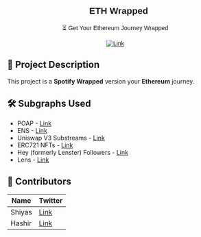 <div align="center" style="font-family:'Montserrat', sans-serif;">

## <img src ="https://cryptologos.cc/logos/ethereum-eth-logo.svg?v=029" width="10"> ETH Wrapped 
<p>⏳ Get Your Ethereum Journey Wrapped  <p>

[![Link](https://img.shields.io/badge/Farcaster-Link-yellow)](https://github.com/shiyasmohd/ethwrapped-frames) <br/>
</div>

## 📝 Project Description 

This project is a **Spotify Wrapped** version your **Ethereum** journey. 

## 🛠️ Subgraphs Used

- POAP - [Link](https://thegraph.com/hosted-service/subgraph/poap-xyz/poap-xdai)
- ENS - [Link](https://thegraph.com/hosted-service/subgraph/ensdomains/ens)
- Uniswap V3 Substreams - [Link](https://thegraph.com/explorer/subgraphs/HUZDsRpEVP2AvzDCyzDHtdc64dyDxx8FQjzsmqSg4H3B?view=Overview&chain=arbitrum-one)
- ERC721 NFTs - [Link](https://thegraph.com/explorer/subgraphs/CBf1FtUKFnipwKVm36mHyeMtkuhjmh4KHzY3uWNNq5ow?view=Playground&chain=arbitrum-one)
- Hey (formerly Lenster) Followers - [Link](https://thegraph.com/hosted-service/subgraph/maui-r/lens-protocol-account-profile)
- Lens - [Link](https://thegraph.com/hosted-service/subgraph/gundamdweeb/lens-protocol)



## 📩 Contributors

| Name      | Twitter |
| ----------- | ----------- |
| Shiyas     |  [Link](https://x.com/0xshiyasmohd)      |
| Hashir   | [Link](https://x.com/0xhashir) |   